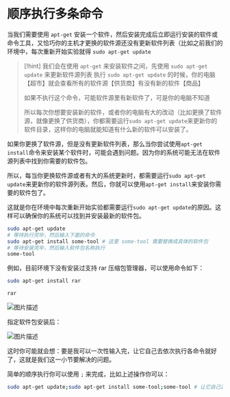 # 顺序执行多条命令
当我们需要使用 `apt-get` 安装一个软件，然后安装完成后立即运行安装的软件或命令工具，又恰巧你的主机才更换的软件源还没有更新软件列表（比如之前我们的环境中，每次重新开始实验就得 `sudo apt-get update` 

>[!hint] 我们会在使用 `apt-get` 来安装软件之间，先使用 `sudo apt-get update` 来更新软件源列表
>执行 `sudo apt-get update` 的时候，你的电脑【超市】就会查看所有的软件源【供货商】有没有新的软件【商品】
>
>如果不执行这个命令，可能软件源里有新软件了，可是你的电脑不知道
>
>所以每次你想要安装新的软件，或者你的电脑有大的改动（比如更换了软件源，就像更换了供货商），你都需要运行`sudo apt-get update`来更新你的软件目录，这样你的电脑就能知道有什么新的软件可以安装了。

如果你更换了软件源，但是没有更新软件列表，那么当你尝试使用`apt-get install`命令来安装某个软件时，可能会遇到问题。因为你的系统可能无法在软件源列表中找到你需要的软件包。

所以，每当你更换软件源或者有大的系统更新时，都需要运行`sudo apt-get update`来更新你的软件源列表。然后，你就可以使用`apt-get install`来安装你需要的软件包了。

  

这就是你在环境中每次重新开始实验都需要运行`sudo apt-get update`的原因。这样可以确保你的系统可以找到并安装最新的软件包。

```bash
sudo apt-get update
# 等待执行完毕，然后输入下面的命令
sudo apt-get install some-tool # 这里 some-tool 需要替换成具体的软件包
# 等待安装完毕，然后输入软件包名称执行
some-tool
```

例如，目前环境下没有安装过支持 rar 压缩包管理器，可以使用命令如下：

```bash
sudo apt-get install rar

rar
```

![图片描述](https://doc.shiyanlou.com/courses/1/1700764/dc52d96ef7ca2bcde69ceab88f15537d-0)

指定软件包安装后：

![图片描述](https://doc.shiyanlou.com/courses/1/1700764/8f72e47862086647925ea14ef01442ae-0)

这时你可能就会想：要是我可以一次性输入完，让它自己去依次执行各命令就好了，这就是我们这一小节要解决的问题。

简单的顺序执行你可以使用 `;` 来完成，比如上述操作你可以：

```bash
sudo apt-get update;sudo apt-get install some-tool;some-tool # 让它自己运行
```











































